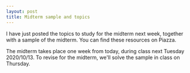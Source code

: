 ```yaml
---
layout: post
title: Midterm sample and topics
---
```


I have just posted the topics to study for the midterm next week, together with
a sample of the midterm.  You can find these resources on Piazza.

The midterm takes place one week from today, during class next Tuesday
2020/10/13.  To revise for the midterm, we'll solve the sample in class on
Thursday.

